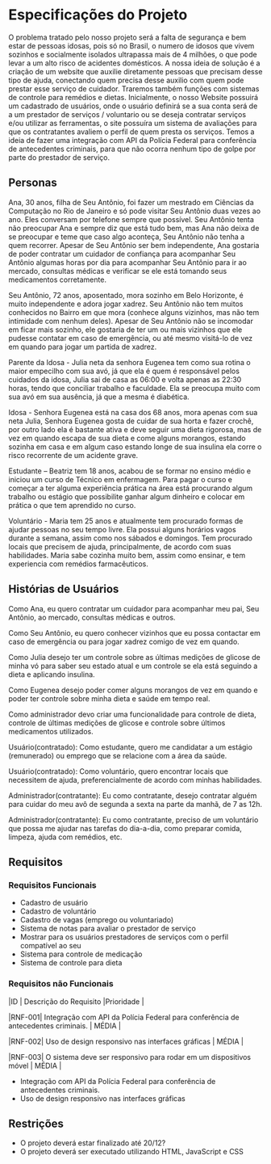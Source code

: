 # Especificações do Projeto

<!-- Definição do problema e ideia de solução a partir da perspectiva do usuário. É composta pela definição do  diagrama de personas, histórias de usuários, requisitos funcionais e não funcionais além das restrições do projeto.

Apresente uma visão geral do que será abordado nesta parte do documento, enumerando as técnicas e/ou ferramentas utilizadas para realizar a especificações do projeto -->

O problema tratado pelo nosso projeto será a falta de segurança e bem estar de pessoas idosas, pois só no Brasil, o numero de idosos que vivem sozinhos e socialmente isolados ultrapassa mais de 4 milhões, o que pode levar a um alto risco de acidentes domésticos. A nossa ideia de solução é a criação de um website que auxilie diretamente pessoas que precisam desse tipo de ajuda, conectando quem precisa desse auxilio com quem pode prestar esse serviço de cuidador. Traremos também funções com sistemas de controle para remédios e dietas. 
Inicialmente, o nosso Website possuirá um cadastrado de usuários, onde o usuário definirá se a sua conta será de a um prestador de serviços / voluntario ou se deseja contratar serviços e/ou utilizar as ferramentas, o site possuíra um sistema de avaliações para que os contratantes avaliem o perfil de quem presta os serviços. Temos a ideia de fazer uma integração com API da Polícia Federal para conferência de antecedentes criminais, para que não ocorra nenhum tipo de golpe por parte do prestador de serviço.


## Personas

<!-- Pedro Paulo tem 26 anos, é arquiteto recém-formado e autônomo. Pensa em se desenvolver profissionalmente através de um mestrado fora do país, pois adora viajar, é solteiro e sempre quis fazer um intercâmbio. Está buscando uma agência que o ajude a encontrar universidades na Europa que aceitem alunos estrangeiros.

Enumere e detalhe as personas da sua solução. Para tanto, baseie-se tanto nos documentos disponibilizados na disciplina e/ou nos seguintes links:

> **Links Úteis**:
> - [Rock Content](https://rockcontent.com/blog/personas/)
> - [Hotmart](https://blog.hotmart.com/pt-br/como-criar-persona-negocio/)
> - [O que é persona?](https://resultadosdigitais.com.br/blog/persona-o-que-e/)
> - [Persona x Público-alvo](https://flammo.com.br/blog/persona-e-publico-alvo-qual-a-diferenca/)
> - [Mapa de Empatia](https://resultadosdigitais.com.br/blog/mapa-da-empatia/)
> - [Mapa de Stalkeholders](https://www.racecomunicacao.com.br/blog/como-fazer-o-mapeamento-de-stakeholders/)
>
Lembre-se que você deve ser enumerar e descrever precisamente e personalizada todos os clientes ideais que sua solução almeja. -->

Ana, 30 anos, filha de Seu Antônio, foi fazer um mestrado em Ciências da Computação no Rio de Janeiro e só pode visitar Seu Antônio duas vezes ao ano. Eles conversam por telefone sempre que possível. Seu Antônio tenta não preocupar Ana e sempre diz que está tudo bem, mas Ana não deixa de se preocupar e teme que caso algo aconteça, Seu Antônio não tenha a quem recorrer. Apesar de Seu Antônio ser bem independente, Ana gostaria de poder contratar um cuidador de confiança para acompanhar Seu Antônio algumas horas por dia para acompanhar Seu Antônio para ir ao mercado, consultas médicas e verificar se ele está tomando seus medicamentos corretamente.  

Seu Antônio, 72 anos, aposentado, mora sozinho em Belo Horizonte, é muito independente e adora jogar xadrez. Seu Antônio não tem muitos conhecidos no Bairro em que mora (conhece alguns vizinhos, mas não tem intimidade com nenhum deles). Apesar de Seu Antônio não se incomodar em ficar mais sozinho, ele gostaria de ter um ou mais vizinhos que ele pudesse contatar em caso de emergência, ou até mesmo visitá-lo de vez em quando para jogar um partida de xadrez. 

Parente da Idosa - Julia neta da senhora Eugenea tem como sua rotina o maior empecilho com sua avó, já que ela é quem é responsável pelos cuidados da idosa, Julia sai de casa as 06:00 e volta apenas as 22:30 horas, tendo que conciliar trabalho e faculdade. Ela se preocupa muito com sua avó em sua ausência, já que a mesma é diabética.

Idosa - Senhora Eugenea está na casa dos 68 anos, mora apenas com sua neta Julia, Senhora Eugenea gosta de cuidar de sua horta e fazer crochê, por outro lado ela é bastante ativa e deve seguir uma dieta rigorosa, mas de vez em quando escapa de sua dieta e come alguns morangos, estando sozinha em casa e em algum caso estando longe de sua insulina ela corre o risco recorrente de um acidente grave.

Estudante – Beatriz tem 18 anos, acabou de se formar no ensino médio e iniciou um curso de Técnico em enfermagem. Para pagar o curso e começar a ter alguma experiência prática na área está procurando algum trabalho ou estágio que possibilite ganhar algum dinheiro e colocar em prática o que tem aprendido no curso. 

Voluntário - Maria tem 25 anos e atualmente tem procurado formas de ajudar pessoas no seu tempo livre. Ela possui alguns horários vagos durante a semana, assim como nos sábados e domingos. Tem procurado locais que precisem de ajuda, principalmente, de acordo com suas habilidades. Maria sabe cozinha muito bem, assim como ensinar, e tem experiencia com remédios  farmacêuticos. 



## Histórias de Usuários

<!-- Com base na análise das personas forma identificadas as seguintes histórias de usuários:

|EU COMO... `PERSONA`| QUERO/PRECISO ... `FUNCIONALIDADE` |PARA ... `MOTIVO/VALOR`                 |
|--------------------|------------------------------------|----------------------------------------|
|Usuário do sistema  | Registrar minhas tarefas           | Não esquecer de fazê-las               |
|Administrador       | Alterar permissões                 | Permitir que possam administrar contas |

Apresente aqui as histórias de usuário que são relevantes para o projeto de sua solução. As Histórias de Usuário consistem em uma ferramenta poderosa para a compreensão e elicitação dos requisitos funcionais e não funcionais da sua aplicação. Se possível, agrupe as histórias de usuário por contexto, para facilitar consultas recorrentes à essa parte do documento.

> **Links Úteis**:
> - [Histórias de usuários com exemplos e template](https://www.atlassian.com/br/agile/project-management/user-stories)
> - [Como escrever boas histórias de usuário (User Stories)](https://medium.com/vertice/como-escrever-boas-users-stories-hist%C3%B3rias-de-usu%C3%A1rios-b29c75043fac)
> - [User Stories: requisitos que humanos entendem](https://www.luiztools.com.br/post/user-stories-descricao-de-requisitos-que-humanos-entendem/)
> - [Histórias de Usuários: mais exemplos](https://www.reqview.com/doc/user-stories-example.html)
> - [9 Common User Story Mistakes](https://airfocus.com/blog/user-story-mistakes/) -->


Como Ana, eu quero contratar um cuidador para acompanhar meu pai, Seu Antônio, ao mercado, consultas médicas e outros. 

Como Seu Antônio, eu quero conhecer vizinhos que eu possa contactar em caso de emergência ou para jogar xadrez comigo de vez em quando. 

Como Julia desejo ter um controle sobre as últimas medições de glicose de minha vó para saber seu estado atual e um controle se ela está seguindo a dieta e aplicando insulina.

Como Eugenea desejo poder comer alguns morangos de vez em quando e poder ter controle sobre minha dieta e saúde em tempo real.

Como administrador devo criar uma funcionalidade para controle de dieta, controle de últimas medições de glicose e controle sobre últimos medicamentos utilizados.

Usuário(contratado): Como estudante, quero me candidatar a um estágio (remunerado) ou emprego que se relacione com a área da saúde. 

Usuário(contratado): Como voluntário, quero encontrar locais que necessitem de ajuda, preferencialmente de acordo com minhas habilidades. 

Administrador(contratante): Eu como contratante, desejo contratar alguém para cuidar do meu avô de segunda a sexta na parte da manhã, de 7 as 12h. 

Administrador(contratante): Eu como contratante, preciso de um voluntário que possa me ajudar nas tarefas do dia-a-dia, como preparar comida, limpeza, ajuda com remédios, etc.


## Requisitos

<!-- As tabelas que se seguem apresentam os requisitos funcionais e não funcionais que detalham o escopo do projeto. -->

### Requisitos Funcionais

<!-- |ID    | Descrição do Requisito  | Prioridade | Responsável |
     |------|-----------------------------------------|----| ----|
     |RF-001|  Cadastro das habilidades/conhecimentos no perfil dos prestadores de serviço. | ALTA |  |
     |RF-002| ------------   | MÉDIA | | 
-->

- Cadastro de usuário 
- Cadastro de voluntário 
- Cadastro de vagas (emprego ou voluntariado) 
- Sistema de notas para avaliar o prestador de serviço
- Mostrar para os usuários prestadores de serviços com o perfil compatível ao seu
- Sistema para controle de medicação
- Sistema de controle para dieta

### Requisitos não Funcionais

<!-- |ID     | Descrição do Requisito  |Prioridade |
|-------|-------------------------|----|
|RNF-001| O sistema deve ser responsivo para rodar em um dispositivos móvel | MÉDIA | 
|RNF-002| Deve processar requisições do usuário em no máximo 3s |  BAIXA | 

Com base nas Histórias de Usuário, enumere os requisitos da sua solução. Classifique esses requisitos em dois grupos:

- [Requisitos Funcionais
 (RF)](https://pt.wikipedia.org/wiki/Requisito_funcional):
 correspondem a uma funcionalidade que deve estar presente na
  plataforma (ex: cadastro de usuário).
- [Requisitos Não Funcionais
  (RNF)](https://pt.wikipedia.org/wiki/Requisito_n%C3%A3o_funcional):
  correspondem a uma característica técnica, seja de usabilidade,
  desempenho, confiabilidade, segurança ou outro (ex: suporte a
  dispositivos iOS e Android).
Lembre-se que cada requisito deve corresponder à uma e somente uma
característica alvo da sua solução. Além disso, certifique-se de que
todos os aspectos capturados nas Histórias de Usuário foram cobertos. -->

 |ID     | Descrição do Requisito  |Prioridade |

|RNF-001| Integração com API da Polícia Federal para conferência de antecedentes criminais. | MÉDIA |

|RNF-002| Uso de design responsivo nas interfaces gráficas | MÉDIA |

|RNF-003| O sistema deve ser responsivo para rodar em um dispositivos móvel | MÉDIA |

- Integração com API da Polícia Federal para conferência de antecedentes criminais. 
- Uso de design responsivo nas interfaces gráficas



## Restrições

<!-- O projeto está restrito pelos itens apresentados na tabela a seguir.

|ID| Restrição                                             |
|--|-------------------------------------------------------|
|01| O projeto deverá ser entregue até o final do semestre |
|02| Não pode ser desenvolvido um módulo de backend        |


Enumere as restrições à sua solução. Lembre-se de que as restrições geralmente limitam a solução candidata.

> **Links Úteis**:
> - [O que são Requisitos Funcionais e Requisitos Não Funcionais?](https://codificar.com.br/requisitos-funcionais-nao-funcionais/)
> - [O que são requisitos funcionais e requisitos não funcionais?](https://analisederequisitos.com.br/requisitos-funcionais-e-requisitos-nao-funcionais-o-que-sao/) -->

- O projeto deverá estar finalizado até 20/12? 
- O projeto deverá ser executado utilizando HTML, JavaScript e CSS
